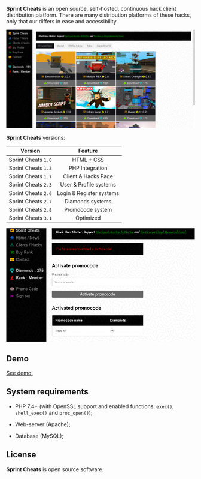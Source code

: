 **Sprint Cheats** is an open source, self-hosted, continuous hack client distribution platform.
There are many distribution platforms of these hacks, only that our differs in ease and accessibility. 

[![Image1](previews/first.png)](previews/first.png)

**Sprint Cheats** versions:

| Version              | Feature |
| :------------------: | :------: |
| Sprint Cheats `1.0`  | HTML + CSS |
| Sprint Cheats `1.3`  | PHP Integration |
| Sprint Cheats `1.7`  | Client & Hacks Page |
| Sprint Cheats `2.3`  | User & Profile systems |
| Sprint Cheats `2.6`  | Login & Register systems |
| Sprint Cheats `2.7`  | Diamonds systems |
| Sprint Cheats `2.8`  | Promocode system |
| Sprint Cheats `3.1`  | Optimized |

[![Image2](previews/second.png)](previews/second.png)

## Demo
[See demo.](http://sprint-cheats.mygamesonline.org/index.php)

## System requirements

* PHP 7.4+ (with OpenSSL support and enabled functions: `exec()`, `shell_exec()` and `proc_open()`);

* Web-server (Apache);

* Database (MySQL);

## License

**Sprint Cheats** is open source software.
